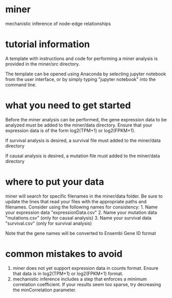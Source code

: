# miner
mechanistic inference of node-edge relationships

# tutorial information
A template with instructions and code for performing a miner analysis is provided in the miner/src directory. 

The template can be opened using Anaconda by selecting jupyter notebook from the user interface, or by simply typing "jupyter notebook" into the command line. 

# what you need to get started
Before the miner analysis can be performed, the gene expression data to be analyzed must be added to the miner/data directory. Ensure that your expression data is of the form log2(TPM+1) or log2(FPKM+1).

If survival analysis is desired, a survival file must added to the miner/data directory

If causal analysis is desired, a mutation file must added to the miner/data directory

# where to put your data
miner will search for specific filenames in the miner/data folder. Be sure to update the lines that read your files with the appropriate paths and filenames. Consider using the following names for consistency:
    1. Name your expression data "expressionData.csv"
    2. Name your mutation data "mutations.csv" (only for causal analysis)
    3. Name your survival data "survival.csv" (only for survival analysis)
   
Note that the gene names will be converted to Ensembl Gene ID format

# common mistakes to avoid
1. miner does not yet support expression data in counts format. Ensure that data is in log2(TPM+1) or log2(FPKM+1) format.
2. mechanistic inference includes a step that enforces a minimum correlation coefficient. If your results seem too sparse, try decreasing the minCorrelation parameter.
